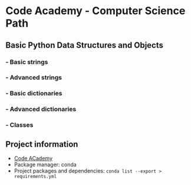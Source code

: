 # Code Academy - Computer Science Path

## Basic Python Data Structures and Objects

### - Basic strings
### - Advanced strings
### - Basic dictionaries
### - Advanced dictionaries
### - Classes


## Project information
- [Code ACademy](https://www.codecademy.com/login)
- Package manager: conda
- Project packages and dependencies: `conda list --export > requirements.yml`

